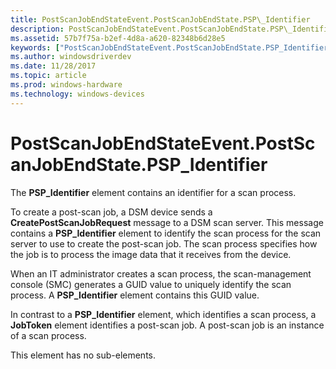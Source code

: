 ```yaml
---
title: PostScanJobEndStateEvent.PostScanJobEndState.PSP\_Identifier
description: PostScanJobEndStateEvent.PostScanJobEndState.PSP\_Identifier
ms.assetid: 57b7f75a-b2ef-4d8a-a620-82348b6d28e5
keywords: ["PostScanJobEndStateEvent.PostScanJobEndState.PSP_Identifier"]
ms.author: windowsdriverdev
ms.date: 11/28/2017
ms.topic: article
ms.prod: windows-hardware
ms.technology: windows-devices
---
```


# PostScanJobEndStateEvent.PostScanJobEndState.PSP\_Identifier


The **PSP\_Identifier** element contains an identifier for a scan process.

To create a post-scan job, a DSM device sends a **CreatePostScanJobRequest** message to a DSM scan server. This message contains a **PSP\_Identifier** element to identify the scan process for the scan server to use to create the post-scan job. The scan process specifies how the job is to process the image data that it receives from the device.

When an IT administrator creates a scan process, the scan-management console (SMC) generates a GUID value to uniquely identify the scan process. A **PSP\_Identifier** element contains this GUID value.

In contrast to a **PSP\_Identifier** element, which identifies a scan process, a **JobToken** element identifies a post-scan job. A post-scan job is an instance of a scan process.

This element has no sub-elements.

 

 





